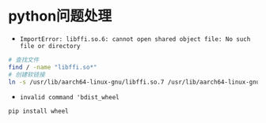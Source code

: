 # python问题处理

* `ImportError: libffi.so.6: cannot open shared object file: No such file or directory`

```bash
# 查找文件
find / -name "libffi.so*"
# 创建软链接
ln -s /usr/lib/aarch64-linux-gnu/libffi.so.7 /usr/lib/aarch64-linux-gnu/libffi.so.6
```

* `invalid command 'bdist_wheel`

```bash
pip install wheel
```